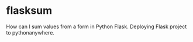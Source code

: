 # flasksum
How can I sum values from a form in Python Flask. Deploying Flask project to pythonanywhere.
